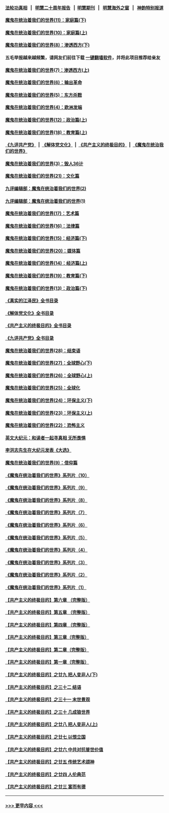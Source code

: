 #### [法轮功真相](https://github.com/gfw-breaker/truth/blob/master/README.md?t=0) &nbsp;&nbsp;|&nbsp;&nbsp; [明慧二十周年报告](https://github.com/gfw-breaker/mh-reports/blob/master/README.md?t=0) &nbsp;&nbsp;|&nbsp;&nbsp;[明慧期刊](https://github.com/gfw-breaker/mh-qikan) &nbsp;&nbsp;|&nbsp;&nbsp; [明慧海外之窗](https://github.com/gfw-breaker/mh-news/blob/master/README.md?t=0) &nbsp;&nbsp;|&nbsp;&nbsp; [神韵特别报道](https://github.com/gfw-breaker/mh-news/blob/master/shenyun.md?t=0)
#### [魔鬼在统治着我们的世界(11)：家庭篇(下)](../pages/nsc422/n10440961.md?t=11281601) 
#### [魔鬼在统治着我们的世界(10)：家庭篇(上)](../pages/nsc422/n10435448.md?t=11281601) 
#### [魔鬼在统治着我们的世界(8)：渗透西方(下)](../pages/nsc422/n10429603.md?t=11281601) 
#### 五毛举报越来越频繁，请网友们前往下载 [一键翻墙软件](https://github.com/gfw-breaker/ssr-accounts)，并将此项目推荐给亲友
#### [魔鬼在统治着我们的世界(7)：渗透西方(上)](../pages/nsc422/n10426013.md?t=11281601) 
#### [魔鬼在统治着我们的世界(6)：输出革命](../pages/nsc422/n10421536.md?t=11281601) 
#### [魔鬼在统治着我们的世界(5)：东方杀戮](../pages/nsc422/n10417707.md?t=11281601) 
#### [魔鬼在统治着我们的世界(4)：欧洲发端](../pages/nsc422/n10414890.md?t=11281601) 
#### [魔鬼在统治着我们的世界(12)：政治篇(上)](../pages/nsc422/n10444576.md?t=11281601) 
#### [魔鬼在统治着我们的世界(18)：教育篇(上)](../pages/nsc422/n10526970.md?t=11281601) 
#### [《九评共产党》](https://github.com/begood0513/9ping.md/blob/master/README.md) &nbsp;|&nbsp; [《解体党文化》](../../../../jtdwh.md/blob/master/README.md)  &nbsp;|&nbsp; [《共产主义的终极目的》](../../../../gczydzjmd.md/blob/master/README.md) &nbsp;|&nbsp; [《魔鬼在统治我们的世界》](../../../../mgztzwmdsj.md/blob/master/README.md) 
#### [魔鬼在统治着我们的世界(3)：毁人36计](../pages/nsc422/n10411583.md?t=11281601) 
#### [魔鬼在统治着我们的世界(21)：文化篇](../pages/nsc422/n10597706.md?t=11281601) 
#### [九评编辑部：魔鬼在统治着我们的世界(2)](../pages/nsc422/n10410036.md?t=11281601) 
#### [九评编辑部：魔鬼在统治着我们的世界(1)](../pages/nsc422/n10406825.md?t=11281601) 
#### [魔鬼在统治着我们的世界(17)：艺术篇](../pages/nsc422/n10499093.md?t=11281601) 
#### [魔鬼在统治着我们的世界(16)：法律篇](../pages/nsc422/n10485969.md?t=11281601) 
#### [魔鬼在统治着我们的世界(15)：经济篇(下)](../pages/nsc422/n10469975.md?t=11281601) 
#### [魔鬼在统治着我们的世界(20)：媒体篇](../pages/nsc422/n10586579.md?t=11281601) 
#### [魔鬼在统治着我们的世界(14)：经济篇(上)](../pages/nsc422/n10457370.md?t=11281601) 
#### [魔鬼在统治着我们的世界(19)：教育篇(下)](../pages/nsc422/n10564808.md?t=11281601) 
#### [魔鬼在统治着我们的世界(13)：政治篇(下)](../pages/nsc422/n10448270.md?t=11281601) 
#### [《真实的江泽民》全书目录](../pages/nsc422/n13721399.md?t=11281601) 
#### [《解体党文化》全书目录](../pages/nsc422/n13721157.md?t=11281601) 
#### [《共产主义的终极目的》全书目录](../pages/nsc422/n13721048.md?t=11281601) 
#### [《九评共产党》全书目录](../pages/nsc422/n13708085.md?t=11281601) 
#### [魔鬼在统治着我们的世界(28)：结束语](../pages/nsc422/n10936246.md?t=11281601) 
#### [魔鬼在统治着我们的世界(27)：全球野心(下)](../pages/nsc422/n10928319.md?t=11281601) 
#### [魔鬼在统治着我们的世界(26)：全球野心(上)](../pages/nsc422/n10900318.md?t=11281601) 
#### [魔鬼在统治着我们的世界(25)：全球化](../pages/nsc422/n10788205.md?t=11281601) 
#### [魔鬼在统治着我们的世界(24)：环保主义(下)](../pages/nsc422/n10695307.md?t=11281601) 
#### [魔鬼在统治着我们的世界(23)：环保主义(上)](../pages/nsc422/n10688613.md?t=11281601) 
#### [魔鬼在统治着我们的世界(22)：恐怖主义](../pages/nsc422/n10614727.md?t=11281601) 
#### [英文大纪元：和读者一起寻真相 无所畏惧](../pages/nsc422/n12542027.md?t=11281601) 
#### [李洪志先生在大纪元发表《大选》](../pages/nsc422/n12534746.md?t=11281601) 
#### [魔鬼在统治着我们的世界(9)：信仰篇](../pages/nsc422/n10432159.md?t=11281601) 
#### [《魔鬼在统治着我们的世界》系列片（10）](../pages/nsc422/n12292670.md?t=11281601) 
#### [《魔鬼在统治着我们的世界》系列片（9）](../pages/nsc422/n12290859.md?t=11281601) 
#### [《魔鬼在统治着我们的世界》系列片（8）](../pages/nsc422/n12287445.md?t=11281601) 
#### [《魔鬼在统治着我们的世界》系列片（7）](../pages/nsc422/n12283425.md?t=11281601) 
#### [《魔鬼在统治着我们的世界》系列片（6）](../pages/nsc422/n12282314.md?t=11281601) 
#### [《魔鬼在统治着我们的世界》系列片（5）](../pages/nsc422/n12281419.md?t=11281601) 
#### [《魔鬼在统治着我们的世界》系列片（4）](../pages/nsc422/n12274024.md?t=11281601) 
#### [《魔鬼在统治着我们的世界》系列片（3）](../pages/nsc422/n12271322.md?t=11281601) 
#### [《魔鬼在统治着我们的世界》系列片（2）](../pages/nsc422/n12269049.md?t=11281601) 
#### [《魔鬼在统治着我们的世界》系列片（1）](../pages/nsc422/n12267575.md?t=11281601) 
#### [【共产主义的终极目的】第六章 （完整版）](../pages/nsc422/n11428913.md?t=11281601) 
#### [【共产主义的终极目的】第五章 （完整版）](../pages/nsc422/n11428912.md?t=11281601) 
#### [【共产主义的终极目的】第四章 （完整版）](../pages/nsc422/n11428907.md?t=11281601) 
#### [【共产主义的终极目的】第三章（完整版）](../pages/nsc422/n11428848.md?t=11281601) 
#### [【共产主义的终极目的】第二章（完整版）](../pages/nsc422/n11428831.md?t=11281601) 
#### [【共产主义的终极目的】第一章（完整版）](../pages/nsc422/n11417651.md?t=11281601) 
#### [【共产主义的终极目的】之廿九 把人变非人(下)](../pages/nsc422/n11344140.md?t=11281601) 
#### [【共产主义的终极目的】之三十二 结语](../pages/nsc422/n11360535.md?t=11281601) 
#### [【共产主义的终极目的】之三十一 末世景观](../pages/nsc422/n11351129.md?t=11281601) 
#### [【共产主义的终极目的】之三十 几成狼世界](../pages/nsc422/n11348280.md?t=11281601) 
#### [【共产主义的终极目的】之廿八 把人变非人(上)](../pages/nsc422/n11340492.md?t=11281601) 
#### [【共产主义的终极目的】之廿七 以恨立国](../pages/nsc422/n11336944.md?t=11281601) 
#### [【共产主义的终极目的】之廿六 中共对抗普世价值](../pages/nsc422/n11324785.md?t=11281601) 
#### [【共产主义的终极目的】之廿五 传统艺术颂神](../pages/nsc422/n11296396.md?t=11281601) 
#### [【共产主义的终极目的】之廿四 人伦典范](../pages/nsc422/n11296397.md?t=11281601) 
#### [【共产主义的终极目的】之廿三 富而有德](../pages/nsc422/n11283598.md?t=11281601) 

----
#### [ >>> 更早内容 <<< ](../indexes/nsc422-earlier.md)
